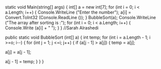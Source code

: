 static void Main(string[] args)
{
int[] a = new int[7];
for (int i = 0; i < a.Length; i++)
{
Console.WriteLine ("Enter the number");
a[i] = Convert.ToInt32 (Console.ReadLine 
());
}
BubbleSort(a);
Console.WriteLine ("The array after sorting is :");
for (int i = 0; i < a.Length; i++)
{
Console.Write (a[i] + " ");
}
} //Sarah Alrashedi

public static void BubbleSort (int[] a)
{
int temp;
for (int i = a.Length - 1; i >=o; i--) 
{
for (int j = 1; j <=i; j++)
{
if (a[j - 1] > a[j])
{
temp = a[j];

a[j] = a[j - 1];

a[j - 1] = temp;
}
}
}
